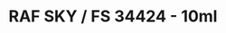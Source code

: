 ---
layout: product
title: "RAF SKY / FS 34424 - 10ml"
price: "330" 
desc: "Acrylic Laquer 10mL"
img_path: "/assets/img/RC290.webp"
brand: "AK "
available: false
special_offer: false
new: false
soon: false
cat: "020000"
subcat: "020200"
subsubcat: "020201"
sifra: "RC290"
popular: false
spec: false
---